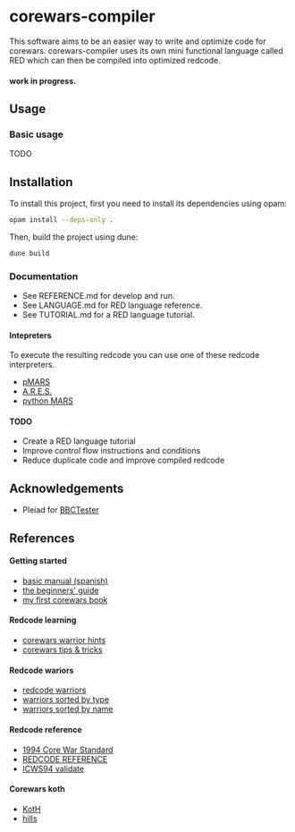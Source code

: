 # corewars-compiler

This software aims to be an easier way to write and optimize code for corewars. corewars-compiler uses its own mini functional language called RED which can then be compiled into optimized redcode.

#### work in progress.

## Usage

### Basic usage

TODO

## Installation

To install this project, first you need to install its dependencies using opam:

```sh
opam install --deps-only .
```

Then, build the project using dune:

```sh
dune build
```

### Documentation
- See REFERENCE.md for develop and run.
- See LANGUAGE.md for RED language reference.
- See TUTORIAL.md for a RED language tutorial.

#### Intepreters

To execute the resulting redcode you can use one of these redcode interpreters.

- [pMARS](https://corewar.co.uk/pmars.htm)
- [A.R.E.S.](https://corewar.co.uk/ares.htm)
- [python MARS](https://github.com/rodrigosetti/corewar)

#### TODO

- Create a RED language tutorial
- Improve control flow instructions and conditions
- Reduce duplicate code and improve compiled redcode

## Acknowledgements

- Pleiad for [BBCTester](https://github.com/pleiad/BBCTester)


## References

#### Getting started

- [basic manual (spanish)](https://fdist.ucm.es/corewar/CoreWar.pdf)
- [the beginners' guide](https://vyznev.net/corewar/guide.html)
- [my first corewars book](https://www.corewars.org/docs/book1.html)

#### Redcode learning

- [corewars warrior hints](https://es.scribd.com/document/231018699/Core-War-Hints)
- [corewars tips & tricks](https://www.corewars.org/docs/tips.html)

#### Redcode wariors

- [redcode warriors](https://github.com/n1LS/redcode-warriors)
- [warriors sorted by type](http://moscova.inria.fr/~doligez/corewar/by-types/idx.htm)
- [warriors sorted by name](http://moscova.inria.fr/~doligez/corewar/by-name/complete.htm)

#### Redcode reference

- [1994 Core War Standard](https://corewar.co.uk/standards/icws94.txt)
- [REDCODE REFERENCE](https://corewa.rs/reference/pmars-redcode-94.txt)
- [ICWS94 validate](http://www.koth.org/planar/post/Validate1.1R.txt)

#### Corewars koth

- [KotH](http://www.koth.org/koth.html)
- [hills](https://corewar.co.uk/hills.htm)
